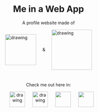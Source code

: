 <h1 align="center">Me in a Web App</h1>

<p align="center">A profile website made of </p>

<p style="display:flex; align-items:center; justify-content:center;">
<a href="https://nextjs.org" title="NextJS"><img src="https://upload.wikimedia.org/wikipedia/commons/thumb/8/8e/Nextjs-logo.svg/1200px-Nextjs-logo.svg.png" alt="drawing" width="100" style="margin-right:20px;"/></a>&
<a href="https://www.typescriptlang.org/" title="TypeScript"><img src="https://upload.wikimedia.org/wikipedia/commons/thumb/2/29/TypeScript_Logo_%28Blue%29.svg/1280px-TypeScript_Logo_%28Blue%29.svg.png" alt="drawing" width="130" style="margin-left:20px;"/>
</p></a>

<p align="center"  style="margin-top: 40px">Check me out here in:</p>

<p align="center">
<a href="https://facebook.com/ven.honoridez" title="ven.joshua"><img src="https://upload.wikimedia.org/wikipedia/commons/thumb/b/b8/2021_Facebook_icon.svg/150px-2021_Facebook_icon.svg.png" alt="drawing" width="50"  style="margin-left:20px;"/></a>
<a href="https://twitter.com/ven_joshua" title="ven_joshua"><img src="https://upload.wikimedia.org/wikipedia/en/thumb/6/60/Twitter_Logo_as_of_2021.svg/100px-Twitter_Logo_as_of_2021.svg.png" alt="drawing" width="50"  style="margin-left:20px;"/></a>
<a href="https://myanimelist.net/profile/TutuRuuuTuRuuu" title="TutuRuuuTuRuuu"><img src="https://upload.wikimedia.org/wikipedia/commons/7/7a/MyAnimeList_Logo.png" width="50"  style="margin-left:20px;"/></a>
<a href="https://www.linkedin.com/in/joshua-ven-honoridez" title="joshua-ven-honoridez"><img src="https://cdn-icons-png.flaticon.com/512/174/174857.png" width="50"  style="margin-left:20px;"/>
</p></a>
